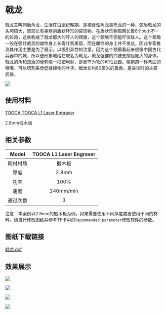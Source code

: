 ﻿---
sidebar_position: 17
sidebar_label: 戟龙
---
# 戟龙

戟龙又叫刺盾角龙，生活在白垩纪晚期，是植食性角龙类恐龙的一种，颈盾戟龙的头颅硕大，颈部长有美丽的盾状环形的装饰物。在盾状饰物周围长着6个大小不一的长角，这些构成了戟龙那大的吓人的颈盾，这个颈盾不但能吓住敌人。这个颈盾一般在强壮威武的雄性身上长得壮观美丽，而在雌性的身上并不发达，因此专家推测其作用主要是为了展示，以吸引异性的注意。因为这个颈盾看起来很像中国古代兵器中的戟，所以便形象地给它取名为戟龙。戟龙强健的四肢支撑起庞大的身体。戟龙的角和颈盾的骨刺像一把把利剑，是反守为攻的可怕武器。像鹦鹉一样弯曲的喙嘴，可以切割采食低矮植物的叶子。戟龙长约60厘米的鼻角，是进攻时的主要武器。


![](https://wiki-media-ef.oss-cn-hongkong.aliyuncs.com/docs/tooca-l1-laser-engraver/images/tooca-laser-1-case-06-01.png)

## 使用材料

[TOOCA TOOCA L1 Laser Engraver](https://www.elecfreaks.com/elecfreaks-tooca-laser-1.html)

2.8mm椴木板


## 相关参数

|Model|TOOCA L1 Laser Engraver|
|:-------:|:-------:|
|耗材材质|椴木板|
|厚度|2.8mm|
|功率|100%|
|速度|240mm/min|
|通过次数|3|

注意：本案例以2.8mm的椴木板为例，如果需要使用不同厚度或者使用不同的材料，请自行修改图纸并参考TF卡中的`Recommended parameter`修改软件的参数。

## 图纸下载链接


[戟龙.dxf](https://minhaskamal.github.io/DownGit/#/home?url=https://github.com/elecfreaks/learn-en/blob/master/tooca-laser-1/file/Cutting/Halberd-Dragon/Halberd%20Dragon.dxf)

## 效果展示

![](https://wiki-media-ef.oss-cn-hongkong.aliyuncs.com/docs/tooca-l1-laser-engraver/images/tooca-laser-1-case-06-01.png)

![](https://wiki-media-ef.oss-cn-hongkong.aliyuncs.com/docs/tooca-l1-laser-engraver/images/tooca-laser-1-case-06-02.png)

![](https://wiki-media-ef.oss-cn-hongkong.aliyuncs.com/docs/tooca-l1-laser-engraver/images/tooca-laser-1-case-06-03.png)

![](https://wiki-media-ef.oss-cn-hongkong.aliyuncs.com/docs/tooca-l1-laser-engraver/images/tooca-laser-1-case-06-04.png)
